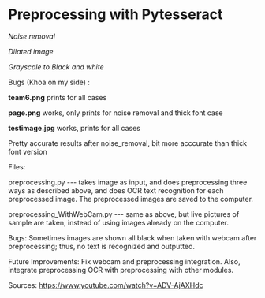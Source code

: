 # Preprocessing with Pytesseract

*Noise removal*

*Dilated image*

*Grayscale to Black and white*


Bugs (Khoa on my side) :
 
**team6.png** prints for all cases

**page.png** works, only prints for noise removal and thick font case

**testimage.jpg** works, prints for all cases

Pretty accurate results after noise_removal, bit more acccurate than thick font version

Files:

preprocessing.py --- takes image as input, and does preprocessing three ways as described above, and does OCR text recognition for each preprocessed image. The preprocessed images are saved to the computer.

preprocessing_WithWebCam.py --- same as above, but live pictures of sample are taken, instead of using images already on the computer.

Bugs:
Sometimes images are shown all black when taken with webcam after preprocessing; thus, no text is recognized and outputted.

Future Improvements:
Fix webcam and preprocessing integration. Also, integrate preprocessing OCR with preprocessing with other modules.

Sources:
https://www.youtube.com/watch?v=ADV-AjAXHdc


